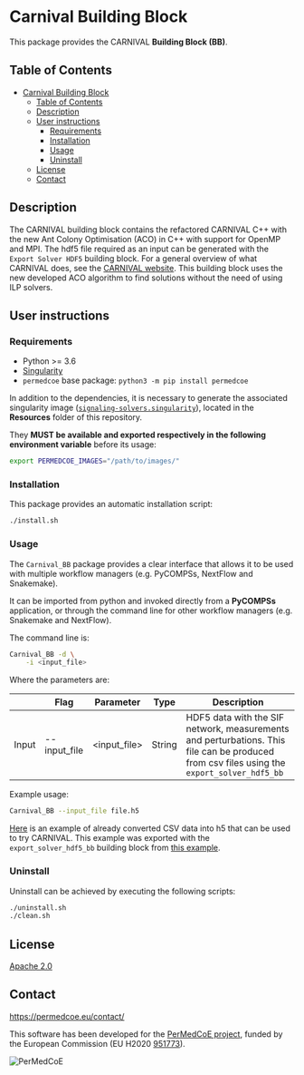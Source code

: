 # Carnival Building Block

This package provides the CARNIVAL **Building Block (BB)**.

## Table of Contents

- [Carnival Building Block](#carnival-building-block)
  - [Table of Contents](#table-of-contents)
  - [Description](#description)
  - [User instructions](#user-instructions)
    - [Requirements](#requirements)
    - [Installation](#installation)
    - [Usage](#usage)
    - [Uninstall](#uninstall)
  - [License](#license)
  - [Contact](#contact)

## Description

The CARNIVAL building block contains the refactored CARNIVAL C++ with the new Ant Colony Optimisation (ACO) in C++ with support for OpenMP and MPI. The hdf5 file required as an input can be generated with the `Export Solver HDF5` building block. For a general overview of what CARNIVAL does, see the [CARNIVAL website](https://saezlab.github.io/CARNIVAL/). This building block uses the new developed ACO algorithm to find solutions without the need of using ILP solvers.

## User instructions

### Requirements

- Python >= 3.6
- [Singularity](https://singularity.lbl.gov/docs-installation)
- `permedcoe` base package: `python3 -m pip install permedcoe`

In addition to the dependencies, it is necessary to generate the associated
singularity image ([`signaling-solvers.singularity`](../Resources/images/signaling-solvers.singularity)),
located in the **Resources** folder of this repository.

They **MUST be available and exported respectively in the following environment variable**
before its usage:

```bash
export PERMEDCOE_IMAGES="/path/to/images/"
```

### Installation

This package provides an automatic installation script:

```bash
./install.sh
```

### Usage

The `Carnival_BB` package provides a clear interface that allows
it to be used with multiple workflow managers (e.g. PyCOMPSs, NextFlow and
Snakemake).

It can be imported from python and invoked directly from a **PyCOMPSs**
application, or through the command line for other workflow managers
(e.g. Snakemake and NextFlow).

The command line is:

```bash
Carnival_BB -d \
    -i <input_file>
```

Where the parameters are:

|        | Flag         | Parameter      | Type   | Description                                                                                                                                |
|--------|--------------|----------------|--------|--------------------------------------------------------------------------------------------------------------------------------------------|
| Input  | --input_file | \<input_file>  | String | HDF5 data with the SIF network, measurements and perturbations. This file can be produced from csv files using the `export_solver_hdf5_bb` |


Example usage:

```bash
Carnival_BB --input_file file.h5
```

[Here](https://github.com/saezlab/permedcoe/blob/master/containers/parallel-solvers/examples/carnival_toy_example.h5) is an example of already converted CSV data into h5 that can be used to try CARNIVAL. This example was exported with the `export_solver_hdf5_bb` building block from [this example](https://github.com/saezlab/permedcoe/tree/master/containers/toolset/scripts/examples/export).


### Uninstall

Uninstall can be achieved by executing the following scripts:

```bash
./uninstall.sh
./clean.sh
```

## License

[Apache 2.0](https://www.apache.org/licenses/LICENSE-2.0)

## Contact

<https://permedcoe.eu/contact/>

This software has been developed for the [PerMedCoE project](https://permedcoe.eu/), funded by the European Commission (EU H2020 [951773](https://cordis.europa.eu/project/id/951773)).

![](https://permedcoe.eu/wp-content/uploads/2020/11/logo_1.png "PerMedCoE")
